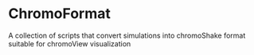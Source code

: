 # ChromoFormat
A collection of scripts that convert simulations into chromoShake format suitable for chromoView visualization
